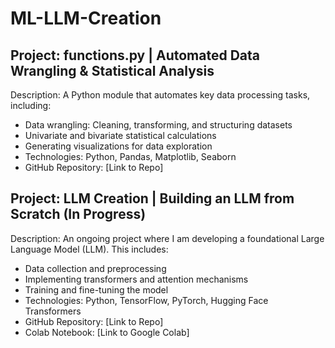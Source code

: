 # ML-LLM-Creation
 
## Project: functions.py | Automated Data Wrangling & Statistical Analysis
Description: A Python module that automates key data processing tasks, including:
- Data wrangling: Cleaning, transforming, and structuring datasets
- Univariate and bivariate statistical calculations
- Generating visualizations for data exploration
- Technologies: Python, Pandas, Matplotlib, Seaborn
- GitHub Repository: [Link to Repo]
 
## Project: LLM Creation | Building an LLM from Scratch (In Progress)
Description: An ongoing project where I am developing a foundational Large Language Model (LLM). This includes:
- Data collection and preprocessing
- Implementing transformers and attention mechanisms
- Training and fine-tuning the model
- Technologies: Python, TensorFlow, PyTorch, Hugging Face Transformers
- GitHub Repository: [Link to Repo]
- Colab Notebook: [Link to Google Colab]
